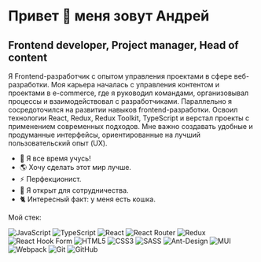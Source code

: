 # Привет 👋 меня зовут Андрей 

## Frontend developer, Project manager, Head of content

Я Frontend-разработчик с опытом управления проектами в сфере веб-разработки. Моя карьера началась с управления контентом и проектами в e-commerce, где я руководил командами, организовывал процессы и взаимодействовал с разработчиками. Параллельно я сосредоточился на развитии навыков frontend-разработки. Освоил технологии React, Redux, Redux Toolkit, TypeScript и верстал проекты с применением современных подходов. Мне важно создавать удобные и продуманные интерфейсы, ориентированные на лучший пользовательский опыт (UX).

- 🧠 Я все время учусь!
- 🌎 Хочу сделать этот мир лучше.
- ⚡ Перфекционист.
- 🤝 Я открыт для сотрудничества.
- 🐈 Интересный факт: у меня есть кошка.

Мой стек:

![JavaScript](https://img.shields.io/badge/javascript-%23323330.svg?style=for-the-badge&logo=javascript&logoColor=%23F7DF1E)
![TypeScript](https://img.shields.io/badge/typescript-%23007ACC.svg?style=for-the-badge&logo=typescript&logoColor=white)
![React](https://img.shields.io/badge/react-%2320232a.svg?style=for-the-badge&logo=react&logoColor=%2361DAFB)
![React Router](https://img.shields.io/badge/React_Router-CA4245?style=for-the-badge&logo=react-router&logoColor=white)
![Redux](https://img.shields.io/badge/redux-%23593d88.svg?style=for-the-badge&logo=redux&logoColor=white)
![React Hook Form](https://img.shields.io/badge/React%20Hook%20Form-%23EC5990.svg?style=for-the-badge&logo=reacthookform&logoColor=white)
![HTML5](https://img.shields.io/badge/html5-%23E34F26.svg?style=for-the-badge&logo=html5&logoColor=white)
![CSS3](https://img.shields.io/badge/css3-%231572B6.svg?style=for-the-badge&logo=css3&logoColor=white)
![SASS](https://img.shields.io/badge/SASS-hotpink.svg?style=for-the-badge&logo=SASS&logoColor=white)
![Ant-Design](https://img.shields.io/badge/-AntDesign-%230170FE?style=for-the-badge&logo=ant-design&logoColor=white)
![MUI](https://img.shields.io/badge/MUI-%230081CB.svg?style=for-the-badge&logo=mui&logoColor=white)
![Webpack](https://img.shields.io/badge/webpack-%238DD6F9.svg?style=for-the-badge&logo=webpack&logoColor=black)
![Git](https://img.shields.io/badge/git-%23F05033.svg?style=for-the-badge&logo=git&logoColor=white)
![GitHub](https://img.shields.io/badge/github-%23121011.svg?style=for-the-badge&logo=github&logoColor=white)
